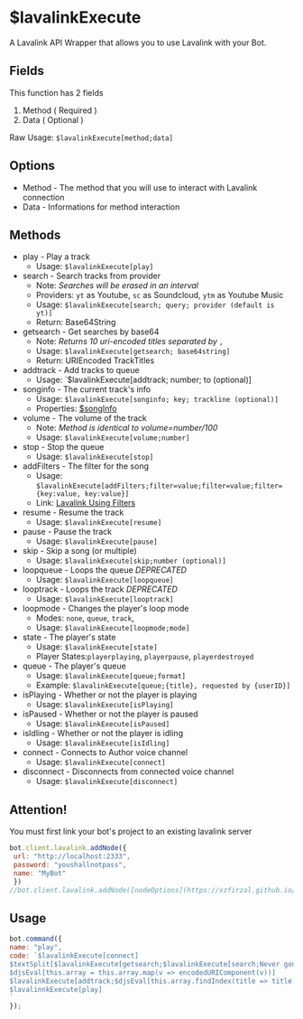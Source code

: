 # $lavalinkExecute

A Lavalink API Wrapper that allows you to use Lavalink with your Bot.

## Fields

This function has 2 fields

1. Method \( Required \)
2. Data \( Optional \)

Raw Usage: `$lavalinkExecute[method;data]`

## Options

* Method - The method that you will use to interact with Lavalink connection
* Data - Informations for method interaction

## Methods

* play - Play a track
  * Usage: `$lavalinkExecute[play]`
* search - Search tracks from provider
  * Note: *Searches will be erased in an interval*
  * Providers: `yt` as Youtube, `sc` as Soundcloud, `ytm` as Youtube Music
  * Usage: `$lavalinkExecute[search; query; provider (default is yt)]`
  * Return: Base64String
* getsearch - Get searches by base64
  * Note: *Returns 10 uri-encoded titles separated by `,`*
  * Usage: `$lavalinkExecute[getsearch; base64string]`
  * Return: URIEncoded TrackTitles
* addtrack - Add tracks to queue
  * Usage: `$lavalinkExecute[addtrack; number; to (optional)]
* songinfo - The current track's info
  * Usage: `$lavalinkExecute[songinfo; key; trackline (optional)]`
  * Properties: [$songInfo](usdsonginfo.md#properties)
* volume - The volume of the track
  * Note: *Method is identical to volume=number/100*
  * Usage: `$lavalinkExecute[volume;number]`
* stop - Stop the queue
  * Usage: `$lavalinkExecute[stop]`
* addFilters - The filter for the song
  * Usage: `$lavalinkExecute[addFilters;filter=value;filter=value;filter={key:value, key:value}]`
  * Link: [Lavalink Using Filters](https://github.com/freyacodes/Lavalink/blob/master/IMPLEMENTATION.md#using-filters)
* resume - Resume the track
  * Usage: `$lavalinkExecute[resume]`
* pause - Pause the track
  * Usage: `$lavalinkExecute[pause]`
* skip - Skip a song \(or multiple\)
  * Usage: `$lavalinkExecute[skip;number (optional)]`
* loopqueue - Loops the queue *DEPRECATED*
  * Usage: `$lavalinkExecute[loopqueue]`
* looptrack - Loops the track *DEPRECATED*
  * Usage: `$lavalinkExecute[looptrack]`
* loopmode - Changes the player's loop mode
  * Modes: `none`, `queue`, `track`,
  * Usage: `$lavalinkExecute[loopmode;mode]`
* state - The player's state
  * Usage: `$lavalinkExecute[state]`
  * Player States:`playerplaying`, `playerpause`, `playerdestroyed`
* queue - The player's queue
  * Usage: `$lavalinkExecute[queue;format]`
  * Example: `$lavalinkExecute[queue;{title}, requested by {userID}]`
* isPlaying - Whether or not the player is playing
  * Usage: `$lavalinkExecute[isPlaying]`
* isPaused - Whether or not the player is paused
  * Usage: `$lavalinkExecute[isPaused]`
* isIdling - Whether or not the player is idling
  * Usage: `$lavalinkExecute[isIdling]`
* connect - Connects to Author voice channel
  * Usage: `$lavalinkExecute[connect]`
* disconnect - Disconnects from connected voice channel
  * Usage: `$lavalinkExecute[disconnect]`

## Attention!

You must first link your bot's project to an existing lavalink server

```javascript
bot.client.lavalink.addNode({
 url: "http://localhost:2333",
 password: "youshallnotpass",
 name: "MyBot"
 })
//bot.client.lavalink.addNode([nodeOptions](https://xzfirzal.github.io/lavacoffee/interfaces/Utils.NodeOptions.html))
```

## Usage

```javascript
bot.command({
name: "play",
code: `$lavalinkExecute[connect]
$textSplit[$lavalinkExecute[getsearch;$lavalinkExecute[search;Never gonna give you up]];,]
$djsEval[this.array = this.array.map(v => encodedURIComponent(v))]
$lavalinkExecute[addtrack;$djsEval[this.array.findIndex(title => title.startsWith("Never gonna give you up"));yes]]
$lavalinnkExecute[play]
`
});
```

